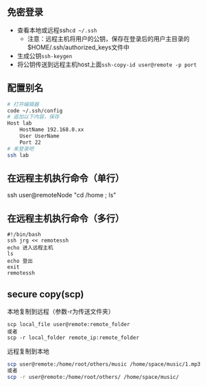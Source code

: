 ## 免密登录

- 查看本地或远程ssh`cd ~/.ssh`
    - 注意：远程主机将用户的公钥，保存在登录后的用户主目录的$HOME/.ssh/authorized_keys文件中
- 生成公钥`ssh-keygen`
- 将公钥传送到远程主机host上面`ssh-copy-id user@remote -p port`

## 配置别名
```bash
# 打开编辑器
code ~/.ssh/config
# 追加以下内容，保存
Host lab
    HostName 192.168.0.xx
    User UserName
    Port 22
# 来登录吧
ssh lab
```

## 在远程主机执行命令（单行）
ssh user@remoteNode "cd /home ; ls"

## 在远程主机执行命令（多行）
```
#!/bin/bash  
ssh jrg << remotessh
echo 进入远程主机
ls
echo 登出
exit
remotessh
```

##  secure copy(scp)
本地复制到远程（参数-r为传送文件夹）
```shell
scp local_file user@remote:remote_folder
或者
scp -r local_folder remote_ip:remote_folder 
```

远程复制到本地
```bash
scp user@remote:/home/root/others/music /home/space/music/1.mp3 
或者
scp -r user@remote:/home/root/others/ /home/space/music/
```